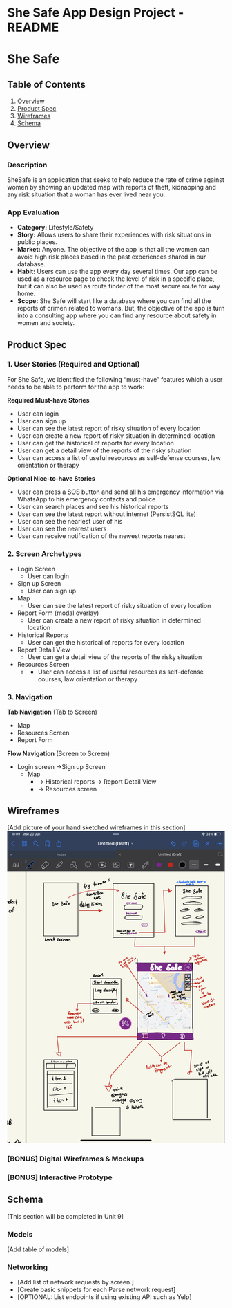 She Safe App Design Project - README 
===

# She Safe

## Table of Contents
1. [Overview](#Overview)
1. [Product Spec](#Product-Spec)
1. [Wireframes](#Wireframes)
2. [Schema](#Schema)

## Overview
### Description
SheSafe is an application that seeks to help reduce the rate of crime against women by showing an updated map with reports of theft, kidnapping and any risk situation that a woman has ever lived near you.

### App Evaluation
- **Category:** Lifestyle/Safety
- **Story:** Allows users to share their experiences with risk situations in public places.
- **Market:** Anyone. The objective of the app is that all the women can avoid high risk places based in the past experiences shared in our database.
- **Habit:** Users can use the app every day several times. Our app can be used as a resource page to check the level of risk in a specific place, but it can also be used as route finder of the most secure route for way home.
- **Scope:** She Safe will start like a database where you can find all the reports of crimen related to womans. But, the objective of the app is turn into a consulting app where you can find any resource about safety in women and society.

## Product Spec

### 1. User Stories (Required and Optional)

For She Safe, we identified the following “must-have” features which a user needs to be able to perform for the app to work:

**Required Must-have Stories**

* User can login
* User can sign up
* User can see the latest report of risky situation of every location
* User can create a new report of risky situation in determined location
* User can get the historical of reports for every location  
* User can get a detail view of the reports of the risky situation
* User can access a list of useful resources as self-defense courses, law orientation or therapy


**Optional Nice-to-have Stories**
* User can press a SOS button and send all his emergency information via WhatsApp to his emergency contacts and police
* User can search places and see his historical reports
* User can see the latest report without internet (PersistSQL lite)
* User can see the nearlest user of his
* User can see the nearest users 
* User can receive notification of the newest reports nearest

### 2. Screen Archetypes

* Login Screen
    * User can login
* Sign up Screen
    * User can sign up
* Map 
    * User can see the latest report of risky situation of every location
* Report Form (modal overlay) 
    * User can create a new report of risky situation in determined location
* Historical Reports
    * User can get the historical of reports for every location  
* Report Detail View
    * User can get a detail view of the reports of the risky situation
* Resources Screen
    * * User can access a list of useful resources as self-defense courses, law orientation or therapy

### 3. Navigation

**Tab Navigation** (Tab to Screen)

* Map
* Resources Screen
* Report Form

**Flow Navigation** (Screen to Screen)

* Login screen ->Sign up Screen
   * Map
        * -> Historical reports -> Report Detail View
        * -> Resources screen


## Wireframes
[Add picture of your hand sketched wireframes in this section]
<img src="https://raw.githubusercontent.com/ElmerAdrianV/SheSafe/main/Wireframes.jpeg" width=600>

### [BONUS] Digital Wireframes & Mockups

### [BONUS] Interactive Prototype

## Schema 
[This section will be completed in Unit 9]
### Models
[Add table of models]
### Networking
- [Add list of network requests by screen ]
- [Create basic snippets for each Parse network request]
- [OPTIONAL: List endpoints if using existing API such as Yelp]
